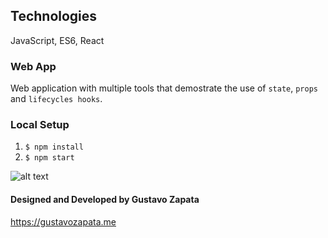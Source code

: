 ## Technologies

JavaScript, ES6, React

### Web App

Web application with multiple tools that demostrate the use of `state`, `props` and `lifecycles hooks`.

### Local Setup

1. `$ npm install`
2. `$ npm start`

![alt text](https://user-images.githubusercontent.com/13090095/71561071-b2ec8880-2a69-11ea-9a94-1080a65c9371.png)

#### Designed and Developed by Gustavo Zapata
https://gustavozapata.me
